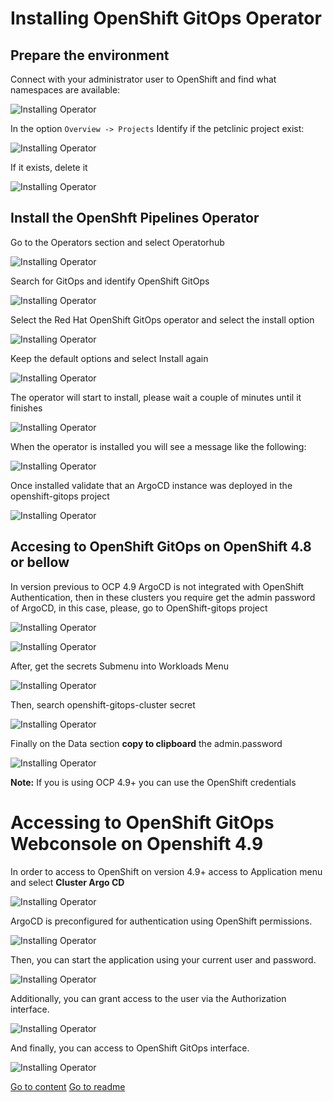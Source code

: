 # Installing OpenShift GitOps Operator

## Prepare the environment

Connect with your administrator user to OpenShift and find what namespaces are available:

![Installing Operator](/img/installingA1.png "Installing Operator")

In the option `Overview -> Projects` Identify if the petclinic project exist:

![Installing Operator](/img/installingAB2.png "Installing Operator")

If it exists, delete it

![Installing Operator](/img/installingAB3.png "Installing Operator")

## Install the OpenShft Pipelines Operator

Go to the Operators section and select Operatorhub

![Installing Operator](/img/installingB2.png "Installing Operator")

Search for GitOps and identify OpenShift GitOps

![Installing Operator](/img/installingB3.png "Installing Operator")

Select the Red Hat OpenShift GitOps operator and select the install option

![Installing Operator](/img/installingC1.png "Installing Operator")

Keep the default options and select Install again

![Installing Operator](/img/installingC2.png "Installing Operator")

The operator will start to install, please wait a couple of minutes until it finishes

![Installing Operator](/img/installingC3.png "Installing Operator")

When the operator is installed you will see a message like the following:

![Installing Operator](/img/installingC4.png "Installing Operator")

Once installed validate that an ArgoCD instance was deployed in the openshift-gitops project

![Installing Operator](/img/installingC5.png "Installing Operator")

## Accesing to OpenShift GitOps on OpenShift 4.8 or bellow

In version previous to OCP 4.9 ArgoCD is not integrated with OpenShift Authentication, then in these clusters you require get the admin password of ArgoCD, in this case, please, go to OpenShift-gitops project

![Installing Operator](/img/installingE1.png "Installing Operator")

![Installing Operator](/img/installingE2.png "Installing Operator")

After, get the secrets Submenu into Workloads Menu

![Installing Operator](/img/installingE3.png "Installing Operator")

Then, search openshift-gitops-cluster secret

![Installing Operator](/img/installingE4.png "Installing Operator")

Finally on the Data section **copy to clipboard** the admin.password 

![Installing Operator](/img/installingE5.png "Installing Operator")

**Note:** If you is using OCP 4.9+ you can use the OpenShift credentials

# Accessing to OpenShift GitOps Webconsole on Openshift 4.9

In order to access to OpenShift on version 4.9+ access to Application menu and select **Cluster Argo CD**

![Installing Operator](/img/installingC6.png "Installing Operator")

ArgoCD is preconfigured for authentication using OpenShift permissions. 

![Installing Operator](/img/installingC7.png "Installing Operator")

Then, you can start the application using your current user and password.

![Installing Operator](/img/installingC8.png "Installing Operator")

Additionally, you can grant access to the user via the Authorization interface.

![Installing Operator](/img/installingD2.png "Installing Operator")

And finally, you can access to OpenShift GitOps interface.

![Installing Operator](/img/installingD3.png "Installing Operator")

[Go to content](content.md)
[Go to readme](../README.md)